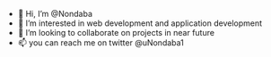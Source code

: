 - 👋 Hi, I’m @Nondaba
- 👀 I’m interested in web development and application development
- 💞️ I’m looking to collaborate on projects in near future
- 📫 you can reach me on twitter @uNondaba1

<!---
Nondaba/Nondaba is a ✨ special ✨ repository because its `README.md` (this file) appears on your GitHub profile.
You can click the Preview link to take a look at your changes.
--->
